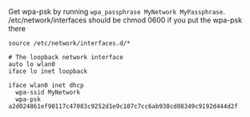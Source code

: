 Get wpa-psk by running `wpa_passphrase MyNetwork MyPassphrase`.
/etc/network/interfaces should be chmod 0600 if you put the wpa-psk there


    source /etc/network/interfaces.d/*

    # The loopback network interface
    auto lo wlan0
    iface lo inet loopback

    iface wlan0 inet dhcp
      wpa-ssid MyNetwork
      wpa-psk a2d024861ef90117c47083c9252d1e9c107c7cc6ab938cd08349c9192d444d2f
